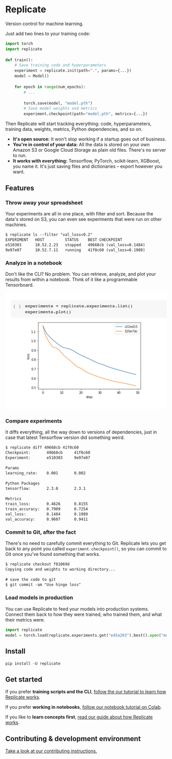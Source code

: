 # Replicate

Version control for machine learning.

Just add two lines to your training code:

```python
import torch
import replicate

def train():
    # Save training code and hyperparameters
    experiment = replicate.init(path=".", params={...})
    model = Model()

    for epoch in range(num_epochs):
        # ...

        torch.save(model, "model.pth")
        # Save model weights and metrics
        experiment.checkpoint(path="model.pth", metrics={...})
```

Then Replicate will start tracking everything: code, hyperparameters, training data, weights, metrics, Python dependencies, and so on.

- **It's open source:** It won't stop working if a startup goes out of business.
- **You're in control of your data:** All the data is stored on your own Amazon S3 or Google Cloud Storage as plain old files. There's no server to run.
- **It works with everything:** Tensorflow, PyTorch, scikit-learn, XGBoost, you name it. It's just saving files and dictionaries – export however you want.

## Features

### Throw away your spreadsheet

Your experiments are all in one place, with filter and sort. Because the data's stored on S3, you can even see experiments that were run on other machines.

```shell-session
$ replicate ls --filter "val_loss<0.2"
EXPERIMENT   HOST         STATUS    BEST CHECKPOINT
e510303      10.52.2.23   stopped   49668cb (val_loss=0.1484)
9e97e07      10.52.7.11   running   41f0c60 (val_loss=0.1989)
```

### Analyze in a notebook

Don't like the CLI? No problem. You can retrieve, analyze, and plot your results from within a notebook. Think of it like a programmable Tensorboard.

<img src="web/public/images/notebook.png" width="600" />

### Compare experiments

It diffs everything, all the way down to versions of dependencies, just in case that latest Tensorflow version did something weird.

```shell-session
$ replicate diff 49668cb 41f0c60
Checkpoint:       49668cb     41f0c60
Experiment:       e510303     9e97e07

Params
learning_rate:    0.001       0.002

Python Packages
tensorflow:       2.3.0       2.3.1

Metrics
train_loss:       0.4626      0.8155
train_accuracy:   0.7909      0.7254
val_loss:         0.1484      0.1989
val_accuracy:     0.9607      0.9411
```

### Commit to Git, after the fact

There's no need to carefully commit everything to Git. Replicate lets you get back to any point you called `experiment.checkpoint()`, so you can commit to Git once you've found something that works.

```shell-session
$ replicate checkout f81069d
Copying code and weights to working directory...

# save the code to git
$ git commit -am "Use hinge loss"
```

### Load models in production

You can use Replicate to feed your models into production systems. Connect them back to how they were trained, who trained them, and what their metrics were.

```python
import replicate
model = torch.load(replicate.experiments.get("e45a203").best().open("model.pth"))
```

## Install

```
pip install -U replicate
```

## Get started

If you prefer **training scripts and the CLI**, [follow the our tutorial to learn how Replicate works](https://beta.replicate.ai/docs/tutorial).

If you prefer **working in notebooks**, <a href="https://colab.research.google.com/drive/1vjZReg--45P-NZ4j8TXAJFWuepamXc7K" target="_blank">follow our notebook tutorial on Colab</a>.

If you like to **learn concepts first**, [read our guide about how Replicate works](https://beta.replicate.ai/docs/learn/how-it-works).

## Contributing & development environment

[Take a look at our contributing instructions.](CONTRIBUTING.md)
